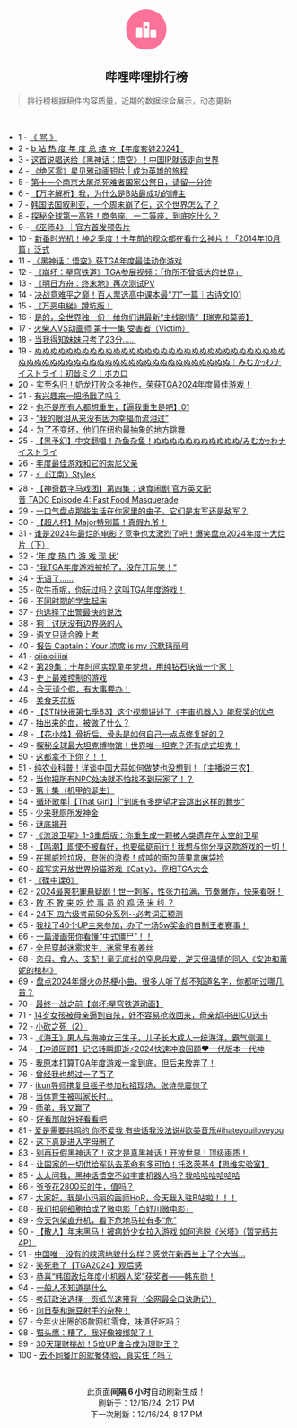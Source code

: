 <div align="center">
    <img src="./assets/icon_rank.png" alt="logo" />
    <h2>哔哩哔哩排行榜</h>
</div>

> 排行榜根据稿件内容质量，近期的数据综合展示，动态更新

<br />

<ul><li><span>1 - <a href=https://www.bilibili.com/BV1eZqiY8EiP target=_blank>《&nbsp;骂&nbsp;》</a></span></li><li><span>2 - <a href=https://www.bilibili.com/BV16mBMY4EsZ target=_blank>b&nbsp;站&nbsp;热&nbsp;度&nbsp;年&nbsp;度&nbsp;总&nbsp;结&nbsp;☆【年度套娃2024】</a></span></li><li><span>3 - <a href=https://www.bilibili.com/BV1nhBVYCE8A target=_blank>这首说唱送给《黑神话：悟空》！中国IP就该走向世界</a></span></li><li><span>4 - <a href=https://www.bilibili.com/BV1nNqoY4EYg target=_blank>《绝区零》星见雅动画短片&nbsp;|&nbsp;成为英雄的旅程</a></span></li><li><span>5 - <a href=https://www.bilibili.com/BV14wqhYYEb3 target=_blank>第十一个南京大屠杀死难者国家公祭日，请留一分钟</a></span></li><li><span>6 - <a href=https://www.bilibili.com/BV1VEqoYmEKi target=_blank>【万字解析】我，为什么是B站最成功的博主</a></span></li><li><span>7 - <a href=https://www.bilibili.com/BV1sJBuYvEaK target=_blank>韩国法国叙利亚，一个周末崩了仨，这个世界怎么了？</a></span></li><li><span>8 - <a href=https://www.bilibili.com/BV12rB5YRE15 target=_blank>探秘全球第一高铁！商务座、一二等座，到底吃什么？</a></span></li><li><span>9 - <a href=https://www.bilibili.com/BV197qiYoEVn target=_blank>《巫师4》｜官方首发预告片</a></span></li><li><span>10 - <a href=https://www.bilibili.com/BV1nvBLYUEzn target=_blank>新番时光机！神之季度！十年前的观众都在看什么神片！「2014年10月篇」泛式</a></span></li><li><span>11 - <a href=https://www.bilibili.com/BV1DgqqYHE4U target=_blank>《黑神话：悟空》获TGA年度最佳动作游戏</a></span></li><li><span>12 - <a href=https://www.bilibili.com/BV1yqBMYPENa target=_blank>《崩坏：星穹铁道》TGA参展视频：「你所不曾抵达的世界」</a></span></li><li><span>13 - <a href=https://www.bilibili.com/BV1b3B3YUE6a target=_blank>《明日方舟：终末地》再次测试PV</a></span></li><li><span>14 - <a href=https://www.bilibili.com/BV14iq4Y9Eow target=_blank>决战意难平之巅！百人票选高中课本最“刀”一篇｜古诗文101</a></span></li><li><span>15 - <a href=https://www.bilibili.com/BV1rmqSYyEtH target=_blank>《万恶电梯》蹲坑版！</a></span></li><li><span>16 - <a href=https://www.bilibili.com/BV1wFBMY8E3v target=_blank>是的，全世界独一份！给你们讲最新“主线剧情”【瑞克和莫蒂】</a></span></li><li><span>17 - <a href=https://www.bilibili.com/BV1XBBEYVEWx target=_blank>火柴人VS动画师&nbsp;第十一集&nbsp;受害者（Victim）</a></span></li><li><span>18 - <a href=https://www.bilibili.com/BV183qqYDEFB target=_blank>当我得知妹妹只考了23分……</a></span></li><li><span>19 - <a href=https://www.bilibili.com/BV1Y9iZYUE6y target=_blank>ぬぬぬぬぬぬぬぬぬぬぬぬぬぬぬぬぬぬぬぬぬぬぬぬぬぬぬぬぬぬぬぬぬぬぬぬぬぬぬぬぬぬぬぬぬぬぬぬぬぬぬぬぬぬぬぬぬぬぬ￤みむかｩわナイストライ￤初音ミク￤ボカロ</a></span></li><li><span>20 - <a href=https://www.bilibili.com/BV1g8BgYmEPn target=_blank>实至名归！奶龙打败众多神作，荣获TGA2024年度最佳游戏！</a></span></li><li><span>21 - <a href=https://www.bilibili.com/BV1g4BgYSEtv target=_blank>有兴趣来一把杨戬了吗？</a></span></li><li><span>22 - <a href=https://www.bilibili.com/BV1KRBuYrEfX target=_blank>也不是所有人都想重生，【逼我重生是吧】01</a></span></li><li><span>23 - <a href=https://www.bilibili.com/BV1n5qhYsERk target=_blank>“我的眼泪从来没有因为幸福而流泪过”</a></span></li><li><span>24 - <a href=https://www.bilibili.com/BV1FVBGYTELZ target=_blank>为了不变坏，他们在纽约最抽象的地方跳舞</a></span></li><li><span>25 - <a href=https://www.bilibili.com/BV1vPqzYPECi target=_blank>【黑予幻】中文翻唱！杂鱼杂鱼！ぬぬぬぬぬぬぬぬぬぬぬ/みむかｩわナイストライ</a></span></li><li><span>26 - <a href=https://www.bilibili.com/BV1FEBjYJESD target=_blank>年度最佳游戏和它的索尼父亲</a></span></li><li><span>27 - <a href=https://www.bilibili.com/BV19WBgYDEGP target=_blank>⚡《江南》Style⚡</a></span></li><li><span>28 - <a href=https://www.bilibili.com/BV1KQqvY1EyY target=_blank>【神奇数字马戏团】第四集：速食闹剧&nbsp;官方英文配音&nbsp;TADC&nbsp;Episode&nbsp;4:&nbsp;Fast&nbsp;Food&nbsp;Masquerade</a></span></li><li><span>29 - <a href=https://www.bilibili.com/BV1ktqzYmEGW target=_blank>一口气盘点那些生活在你家里的虫子，它们是友军还是敌军？</a></span></li><li><span>30 - <a href=https://www.bilibili.com/BV1rHqZYeEpE target=_blank>【超人杯】Major特别篇！真假九爷！</a></span></li><li><span>31 - <a href=https://www.bilibili.com/BV1CXB5Y7E8g target=_blank>谁是2024年最烂的电影？竞争也太激烈了吧！爆笑盘点2024年度十大烂片（下）</a></span></li><li><span>32 - <a href=https://www.bilibili.com/BV1KhBMYuEXN target=_blank>‘年&nbsp;度&nbsp;热&nbsp;门&nbsp;游&nbsp;戏&nbsp;现&nbsp;状’</a></span></li><li><span>33 - <a href=https://www.bilibili.com/BV1FKBMYxEQo target=_blank>“我TGA年度游戏被抢了，没在开玩笑！”</a></span></li><li><span>34 - <a href=https://www.bilibili.com/BV18RqzYFETB target=_blank>无语了……</a></span></li><li><span>35 - <a href=https://www.bilibili.com/BV18gqzYFE2X target=_blank>吹牛币呢，你玩过吗？这叫TGA年度游戏！</a></span></li><li><span>36 - <a href=https://www.bilibili.com/BV1f6q8YmEQt target=_blank>不同时期的学生起床</a></span></li><li><span>37 - <a href=https://www.bilibili.com/BV17tBjYVEW2 target=_blank>他选择了出警最快的说法</a></span></li><li><span>38 - <a href=https://www.bilibili.com/BV1uwBjYcEtL target=_blank>狗：讨厌没有边界感的人</a></span></li><li><span>39 - <a href=https://www.bilibili.com/BV1UbBMYzEgK target=_blank>语文只适合晚上考</a></span></li><li><span>40 - <a href=https://www.bilibili.com/BV1YUq8YGEvS target=_blank>报告&nbsp;Captain：Your&nbsp;凉席&nbsp;is&nbsp;my&nbsp;沉默玛丽号</a></span></li><li><span>41 - <a href=https://www.bilibili.com/BV1zfB5YVECB target=_blank>oiiaioiiiiai</a></span></li><li><span>42 - <a href=https://www.bilibili.com/BV1FoqhYdEHT target=_blank>第29集：十年时间实现童年梦想，用纯钻石块做一个家！</a></span></li><li><span>43 - <a href=https://www.bilibili.com/BV1UtBMYgEUu target=_blank>史上最难控制的游戏</a></span></li><li><span>44 - <a href=https://www.bilibili.com/BV1krBMYhE7K target=_blank>今天请个假，有大事要办！</a></span></li><li><span>45 - <a href=https://www.bilibili.com/BV1BDBMYsEMF target=_blank>美食天花板</a></span></li><li><span>46 - <a href=https://www.bilibili.com/BV1sfqZYuEAZ target=_blank>【STN快报第七季83】这个视频讲述了《宇宙机器人》能获奖的优点</a></span></li><li><span>47 - <a href=https://www.bilibili.com/BV1AuB5YmErH target=_blank>抽出来的血，被做了什么？</a></span></li><li><span>48 - <a href=https://www.bilibili.com/BV1tpBLYoELg target=_blank>【花小烙】骨折后，骨头是如何自己一点点修复好的？</a></span></li><li><span>49 - <a href=https://www.bilibili.com/BV14Fq6YdEym target=_blank>探秘全球最大坦克博物馆！世界唯一坦克？还有虎式坦克！</a></span></li><li><span>50 - <a href=https://www.bilibili.com/BV1ykqBYEEbR target=_blank>这都拿不下你？！！</a></span></li><li><span>51 - <a href=https://www.bilibili.com/BV1uABjY8Ehb target=_blank>纯农业科普！详谈中国大蒜如何做梦也没想到！【主播说三农】</a></span></li><li><span>52 - <a href=https://www.bilibili.com/BV1iZBgYtEjn target=_blank>当你把所有NPC处决就不怕找不到玩家了！？</a></span></li><li><span>53 - <a href=https://www.bilibili.com/BV1LNqzYeET5 target=_blank>第十集（机甲的诞生）</a></span></li><li><span>54 - <a href=https://www.bilibili.com/BV1bbBMY6EKT target=_blank>循环歌单|【That&nbsp;Girl】|“到底有多绝望才会跳出这样的舞步”</a></span></li><li><span>55 - <a href=https://www.bilibili.com/BV1b5qzY4E47 target=_blank>少来我厕所发神金</a></span></li><li><span>56 - <a href=https://www.bilibili.com/BV1kRBjY9EvF target=_blank>谜底揭开</a></span></li><li><span>57 - <a href=https://www.bilibili.com/BV1AuB5YmECQ target=_blank>《流浪卫星》1-3重启版：你重生成一颗被人类遗弃在太空的卫星</a></span></li><li><span>58 - <a href=https://www.bilibili.com/BV1tsBLYxEvN target=_blank>【鸣潮】即使不被看好，也要砥砺前行！我想与你分享这款游戏的一切！</a></span></li><li><span>59 - <a href=https://www.bilibili.com/BV1PKB5YSEae target=_blank>在挪威捡垃圾，夸张的浪费！成吨的面包蔬果拿麻袋捡</a></span></li><li><span>60 - <a href=https://www.bilibili.com/BV1XfqaYVEAA target=_blank>超写实开放世界扮猫游戏《Catly》，亮相TGA大会</a></span></li><li><span>61 - <a href=https://www.bilibili.com/BV1xjqqY7EVY target=_blank>《碟中谍6》</a></span></li><li><span>62 - <a href=https://www.bilibili.com/BV1g9BVYZEsm target=_blank>2024最爽犯罪悬疑剧！世一刺客，性张力拉满，节奏爆炸，快来看呀！</a></span></li><li><span>63 - <a href=https://www.bilibili.com/BV1PgBjYREKE target=_blank>敢&nbsp;不&nbsp;敢&nbsp;来&nbsp;吃&nbsp;炊&nbsp;事&nbsp;员&nbsp;的&nbsp;鸡&nbsp;汤&nbsp;米&nbsp;线&nbsp;？</a></span></li><li><span>64 - <a href=https://www.bilibili.com/BV15yqDYiE2t target=_blank>24下&nbsp;四六级考前50分系列--必考词汇预测</a></span></li><li><span>65 - <a href=https://www.bilibili.com/BV1eSqaYJEf3 target=_blank>我找了40个UP主来参加，办了一场5w奖金的自制王者赛事！</a></span></li><li><span>66 - <a href=https://www.bilibili.com/BV1BDBMYsEo1 target=_blank>一篇漫画带你看懂“中式僵尸”！！</a></span></li><li><span>67 - <a href=https://www.bilibili.com/BV1D4BgYUEjh target=_blank>全民穿越迷雾求生，迷雾里有姜丝</a></span></li><li><span>68 - <a href=https://www.bilibili.com/BV1ouBMYpEJt target=_blank>恋母、食人、支配！毫无底线的窒息母爱，逆天但温情的同人《安迪和蕾妮的棺材》</a></span></li><li><span>69 - <a href=https://www.bilibili.com/BV1vQqeYdEbx target=_blank>盘点2024年爆火の热梗小曲，很多人听了却不知道名字，你都听过哪几首？</a></span></li><li><span>70 - <a href=https://www.bilibili.com/BV12iBgYkEjo target=_blank>最终一战之前【崩坏:星穹铁道动画】</a></span></li><li><span>71 - <a href=https://www.bilibili.com/BV1KzqBYHEXv target=_blank>14岁女孩被母亲逼到自杀，好不容易抢救回来，母亲却冲进ICU送书</a></span></li><li><span>72 - <a href=https://www.bilibili.com/BV1EeqNY1EUF target=_blank>小砍之死（2）</a></span></li><li><span>73 - <a href=https://www.bilibili.com/BV1snqzYpEmJ target=_blank>《海王》男人与海神女王生子，儿子长大成人一统海洋，霸气侧漏！</a></span></li><li><span>74 - <a href=https://www.bilibili.com/BV1yMqhYbEvU target=_blank>【冲浪回顾】记忆转瞬即逝⚡2024快速冲浪回顾❤一代版本一代神</a></span></li><li><span>75 - <a href=https://www.bilibili.com/BV17uBMYWErZ target=_blank>我原本打算TGA年度游戏一拿到底，但后来放弃了！</a></span></li><li><span>76 - <a href=https://www.bilibili.com/BV1CAqSYyEBK target=_blank>曾经我也想过一了百了</a></span></li><li><span>77 - <a href=https://www.bilibili.com/BV1YrqZYDENd target=_blank>ikun导师携复旦摇子参加秋招现场，张诗尧震惊了</a></span></li><li><span>78 - <a href=https://www.bilibili.com/BV1CgqQYmEpa target=_blank>当体育生被叫家长时...</a></span></li><li><span>79 - <a href=https://www.bilibili.com/BV1YeB5YhE5A target=_blank>师弟，我又赢了</a></span></li><li><span>80 - <a href=https://www.bilibili.com/BV1LmBLY6EzU target=_blank>好看那就好好看看吧</a></span></li><li><span>81 - <a href=https://www.bilibili.com/BV1MEqDYWEiJ target=_blank>爱是需要共鸣的&nbsp;你不爱我&nbsp;有些话我没法说#欧美音乐#ihateyouiloveyou</a></span></li><li><span>82 - <a href=https://www.bilibili.com/BV1FJBjYUEkP target=_blank>这下真是进入字母圈了</a></span></li><li><span>83 - <a href=https://www.bilibili.com/BV1ZjBGYPEHC target=_blank>别再玩假黑神话了！这才是真黑神话！开放世界！顶级画质！</a></span></li><li><span>84 - <a href=https://www.bilibili.com/BV1N9BTYeEC5 target=_blank>让国家的一切供给军队去革命有多可怕！托洛茨基4【思维实验室】</a></span></li><li><span>85 - <a href=https://www.bilibili.com/BV1wPBgYvEAB target=_blank>太太问我，黑神话悟空不如宇宙机器人吗？我哈哈哈哈哈哈</a></span></li><li><span>86 - <a href=https://www.bilibili.com/BV1cEBjYJET4 target=_blank>爷爷花2800买的牛，值吗？</a></span></li><li><span>87 - <a href=https://www.bilibili.com/BV13SBVYhEoq target=_blank>大家好，我是小玛丽的画师HoR，今天我入驻B站啦！！！</a></span></li><li><span>88 - <a href=https://www.bilibili.com/BV1GQBVYFEH7 target=_blank>我们把卵细胞拍成了微电影「白妤川微电影」</a></span></li><li><span>89 - <a href=https://www.bilibili.com/BV1QHBMY5EVE target=_blank>今天包架直升机，看下危地马拉有多“危”</a></span></li><li><span>90 - <a href=https://www.bilibili.com/BV11CBGY1Ecn target=_blank>【散人】年末黑马！被病娇少女拉入游戏&nbsp;如何逃脱《米塔》（暂完结共4P）</a></span></li><li><span>91 - <a href=https://www.bilibili.com/BV1CDB5YUEPy target=_blank>中国唯一没有的峡湾地貌什么样？感觉在新西兰上了个大当…</a></span></li><li><span>92 - <a href=https://www.bilibili.com/BV1DTqqYWEQq target=_blank>笑死我了【TGA2024】观后感</a></span></li><li><span>93 - <a href=https://www.bilibili.com/BV1BmBMY4Est target=_blank>恭喜“韩国政坛年度小机器人奖”获奖者——韩东勋！</a></span></li><li><span>94 - <a href=https://www.bilibili.com/BV19wqqYoEZQ target=_blank>一般人不知道是什么</a></span></li><li><span>95 - <a href=https://www.bilibili.com/BV1Kwq6YsE4g target=_blank>考研政治选择一页纸光速带背（全网最全口诀助记）</a></span></li><li><span>96 - <a href=https://www.bilibili.com/BV1aMqzYhEMr target=_blank>向日葵和豌豆射手的杂种！</a></span></li><li><span>97 - <a href=https://www.bilibili.com/BV1aMqzYhE6Z target=_blank>今年火出圈的6款网红零食，味道好吃吗？</a></span></li><li><span>98 - <a href=https://www.bilibili.com/BV1fHqhYSED8 target=_blank>猫头鹰：糟了，我好像被绑架了！</a></span></li><li><span>99 - <a href=https://www.bilibili.com/BV1CYqaYcErB target=_blank>30天理财挑战！5位UP谁会成为理财王？</a></span></li><li><span>100 - <a href=https://www.bilibili.com/BV1WhBLYHEez target=_blank>去不同餐厅的就餐体验，真实住了吗？</a></span></li></ul>

<br />

<p align=center>此页面<strong>间隔 6 小时</strong>自动刷新生成！<br>刷新于：12/16/24, 2:17 PM<br>下一次刷新：12/16/24, 8:17 PM</p>
